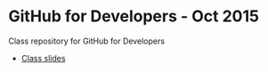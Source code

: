 # GitHub for Developers - Oct 2015

Class repository for GitHub for Developers 

* [Class slides](https://training.github.com/kit/courses/github-for-developers.html)

